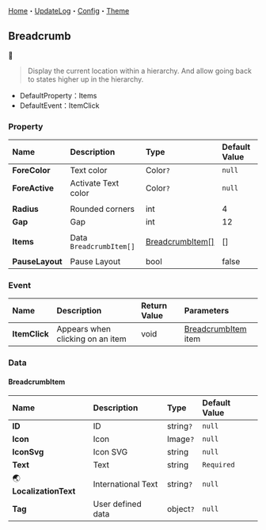 ﻿[Home](../Home.md)・[UpdateLog](../UpdateLog.md)・[Config](../Config.md)・[Theme](../Theme.md)

## Breadcrumb
👚

> Display the current location within a hierarchy. And allow going back to states higher up in the hierarchy.

- DefaultProperty：Items
- DefaultEvent：ItemClick

### Property

Name | Description | Type | Default Value |
:--|:--|:--|:--|
**ForeColor** | Text color | Color`?` | `null` |
**ForeActive** | Activate Text color | Color`?` | `null` |
||||
**Radius** | Rounded corners | int | 4 |
**Gap** | Gap | int | 12 |
||||
**Items** | Data `BreadcrumbItem[]` | [BreadcrumbItem[]](#breadcrumbitem) | [] |
||||
**PauseLayout** | Pause Layout | bool | false |

### Event

Name | Description | Return Value | Parameters |
:--|:--|:--|:--|
**ItemClick** | Appears when clicking on an item | void | [BreadcrumbItem](#breadcrumbitem) item |


### Data

#### BreadcrumbItem

Name | Description | Type | Default Value |
:--|:--|:--|:--|
**ID** | ID | string`?` |`null`|
**Icon** | Icon | Image`?` | `null` |
**IconSvg** | Icon SVG | string | `null` |
**Text** | Text | string | `Required` |
🌏 **LocalizationText** | International Text | string`?` | `null` |
**Tag** | User defined data | object`?` | `null` |
